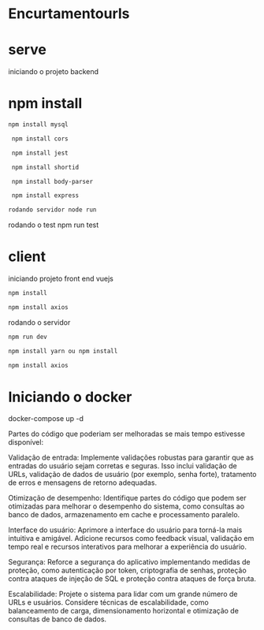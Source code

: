 # Encurtamentourls
# serve
iniciando o projeto backend
# npm install
```sh
npm install mysql
```
```sh 
 npm install cors
```
```sh 
 npm install jest
 ```
```sh 
 npm install shortid
```
```sh 
 npm install body-parser
```
```sh 
 npm install express
 ```
 ```sh
 rodando servidor node run
 ```
rodando o test npm run test

# client
iniciando projeto front end vuejs
 ```sh
npm install
 ```
  ```sh
npm install axios
 ```
 rodando o servidor
  ```sh
npm run dev
 ```
```sh
npm install yarn ou npm install
```

```sh
npm install axios
```
# Iniciando o docker 
docker-compose up -d

Partes do código que poderiam ser melhoradas se mais tempo estivesse disponível:

Validação de entrada: Implemente validações robustas para garantir que as entradas do usuário sejam corretas e seguras. Isso inclui validação de URLs, validação de dados de usuário (por exemplo, senha forte), tratamento de erros e mensagens de retorno adequadas.

Otimização de desempenho: Identifique partes do código que podem ser otimizadas para melhorar o desempenho do sistema, como consultas ao banco de dados, armazenamento em cache e processamento paralelo.

Interface do usuário: Aprimore a interface do usuário para torná-la mais intuitiva e amigável. Adicione recursos como feedback visual, validação em tempo real e recursos interativos para melhorar a experiência do usuário.

Segurança: Reforce a segurança do aplicativo implementando medidas de proteção, como autenticação por token, criptografia de senhas, proteção contra ataques de injeção de SQL e proteção contra ataques de força bruta.

Escalabilidade: Projete o sistema para lidar com um grande número de URLs e usuários. Considere técnicas de escalabilidade, como balanceamento de carga, dimensionamento horizontal e otimização de consultas de banco de dados.





